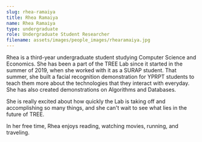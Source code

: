 ```yaml
---
slug: rhea-ramaiya
title: Rhea Ramaiya
name: Rhea Ramaiya
type: undergraduate
role: Undergraduate Student Researcher
filename: assets/images/people_images/rhearamaiya.jpg
---
```

Rhea is a third-year undergraduate student studying Computer Science and Economics. She has been a part of the TREE Lab since it started in the summer of 2019, when she worked with it as a SURAP student. That summer, she built a facial recognition demonstration for YPRPT students to teach them more about the technologies that they interact with everyday. She has also created demonstrations on Algorithms and Databases.

She is really excited about how quickly the Lab is taking off and accomplishing so many things, and she can't wait to see what lies in the future of TREE.

In her free time, Rhea enjoys reading, watching movies, running, and traveling.
